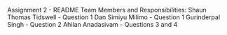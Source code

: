 Assignment 2 - README
Team Members and Responsibilities:
Shaun Thomas Tidswell - Question 1
Dan Simiyu Milimo - Question 1
Gurinderpal Singh - Question 2
Ahilan Anadasivam - Questions 3 and 4
